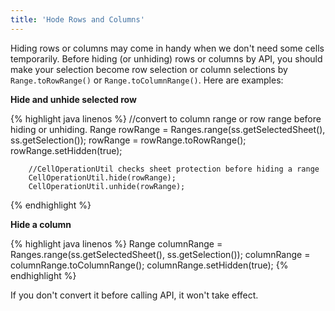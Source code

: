```yaml
---
title: 'Hode Rows and Columns'
---
```



Hiding rows or columns may come in handy when we don't need some cells
temporarily. Before hiding (or unhiding) rows or columns by API, you
should make your selection become row selection or column selections by
`Range.toRowRange()` or `Range.toColumnRange()`. Here are examples:

**Hide and unhide selected row**

{% highlight java linenos %}
        //convert to column range or row range before hiding or unhiding.
        Range rowRange = Ranges.range(ss.getSelectedSheet(), ss.getSelection());
        rowRange = rowRange.toRowRange();
        rowRange.setHidden(true);

        //CellOperationUtil checks sheet protection before hiding a range
        CellOperationUtil.hide(rowRange);
        CellOperationUtil.unhide(rowRange);
{% endhighlight %}

**Hide a column**

{% highlight java linenos %}
Range columnRange = Ranges.range(ss.getSelectedSheet(), ss.getSelection());
columnRange = columnRange.toColumnRange();
columnRange.setHidden(true);
{% endhighlight %}

If you don't convert it before calling API, it won't take effect.
